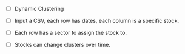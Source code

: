 - [  ] Dynamic Clustering
- [  ] Input a CSV, each row has dates, each column is a specific stock.
- [  ] Each row has a sector to assign the stock to.
- [  ] Stocks can change clusters over time.


